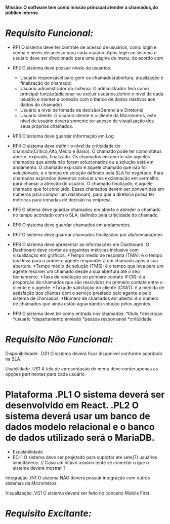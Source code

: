 **Missão: O software tem como missão principal atender a chamados,do público interno.**

# *Requisito Funcional:*
* RF1 O sistema deve ter controle de acesso de usuários, como login e senha e níveis de acesso para cada usuário. Após login no sistema o usuário deve ser direcionado para uma página de menu, de acordo com 
* RF2 O sistema deve possuir níveis de usuários:
    * Usuário responsável para gerir os chamados(abertura, atualização e finalização do chamado)
    * Usuário administrador do sistema. O administrador terá como principal função(adicionar ou excluir usuários,definir o nível de cada usuário e manter a conexão com o banco de dados relativos aos dados do chamado)
    * Usuário a nível de tomada de decisão(Gerencia e Diretoria)
    * Usuário cliente. O usuário cliente é o cliente da Microméros, este nível de usuário deverá somente ter acesso de visualização dos seus próprios chamados. 
* RF3 O sistema deve guardar informação em Log

* RF4 O sistema deve definir o nível de criticidade do chamado(Critico,Alto,Médio e Baixo). O chamado pode ter como status aberto, expirado, finalizado. Os chamados em aberto são aqueles chamados que ainda não foram solucionados ou a solução está em andamento. O chamado expirado é aquele chamado que não foi solucionado, e o tempo de solução definido pela SLA foi esgotado. Para chamados expirados devemos colocar uma exclamação em vermelho para chamar a atenção do usuário. O chamado finalizado, é aquele chamado que foi concluído. Esses chamados devem ser convertidos em números para compor um dashboard, para que a diretoria possa ter métricas para tomadas de decisão na empresa.
* RF5 O sitema deve guardar chamados em aberto e atender o chamado no tempo acordado com o SLA, definido pela criticidade do chamado.
* RF6 O sistema deve guardar chamados em andamentos
* RF7 O sistema deve guardar chamados finalizados por dia/semana/mes
* RF8 O sistema deve apresentar as informações em Dashboard. O Dashboard deve conter as seguintes métricas inclusive com visualização em gráficos:
*Tempo médio de resposta (TMA): é o tempo que leva para o primeiro agente responder a um chamado após a sua abertura.
*Tempo médio de solução (TMS): é o tempo que leva para um agente resolver um chamado desde a sua abertura até o seu fechamento.
*Taxa de resolução no primeiro contato (FCR): é a proporção de chamados que são resolvidos no primeiro contato entre o cliente e o agente.
*Taxa de satisfação do cliente (CSAT): é a medida de satisfação dos clientes com o serviço prestado pelo agente e pelo sistema de chamados.
*Número de chamados em aberto: é o número de chamados que ainda estão aguardando solução pelos agentes.

* RF9 O sistema deve ter como entrada nos chamados: 
*titulo
*descriçao
*usuario
*departamento enviado
*pessoa responsavel
*criticidade



# *Requisito Não Funcional:*

Disponibilidade:
.DS1 O sistema deverá ficar disponível conforme acordado na SLA.

Usabilidade
.US1 A tela de apresentação do menu deve conter apenas as opções pertinentes para cada usuário.


Plataforma
.PL1 O sistema deverá ser desenvolvido em React.
.PL2 O sistema deverá usar um banco de dados modelo relacional e o banco de dados utilizado será o MariaDB.
=======
* Escalabilidade
* EC-1 O sistema deve ser projetado para suportar até sete(7) usuários simultâneos. // Caso um oitavo usuário tente se conectar o que o sistema deverá mostrar ?


Integração
.IN1 O sistema NÃO deverá possuir integração com outros sistemas da Microméros.

Visualização
.VS1 O sistema deverá ser feito no conceito Mobile First.




# *Requisito Excitante:*


